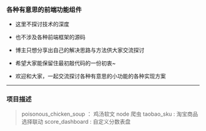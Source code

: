<!--
 * @Author: yaco
 * @Description: readme 
 * @Date: 2022-05-05 09:34:16
-->
### 各种有意思的前端功能组件

- 这里不探讨技术的深度

- 也不涉及各种前端框架的源码

- 博主只想分享出自己的解决思路与方法供大家交流探讨

- 希望大家能保留住最初敲代码的一份初衷~

- 欢迎和大家，一起交流探讨各种有意思的小功能的各种实现方案

---

### 项目描述

> poisonous_chicken_soup ： 鸡汤软文  node 爬虫
> taobao_sku : 淘宝商品选择联动
> score_dashboard : 自定义分数表盘
